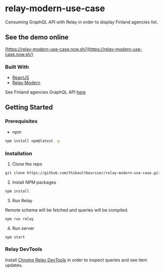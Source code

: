 # relay-modern-use-case

Consuming GraphQL API with Relay in order to display Finland agencies list.

## See the demo online

[https://relay-modern-use-case.now.sh/](https://relay-modern-use-case.now.sh/)

### Built With

- [ReactJS](https://www.reactjs.org/)
- [Relay Modern](https://relay.dev/)

See Finland agencies GraphQL API [here](https://api.digitransit.fi/graphiql/finland)

## Getting Started

### Prerequisites

- npm

```sh
npm install npm@latest -g
```

### Installation

1. Clone the repo

```sh
git clone https://github.com/thibaultboursier/relay-modern-use-case.git
```

2. Install NPM packages

```sh
npm install
```

3. Run Relay

Remote schema will be fetched and queries will be compiled.

```sh
npm run relay
```

4. Run server

```JS
npm start
```

### Relay DevTools

Install [Chrome Relay DevTools](https://chrome.google.com/webstore/detail/relay-devtools/oppikflppfjfdpjimpdadhelffjpciba) in order to inspect queries and see item updates.
